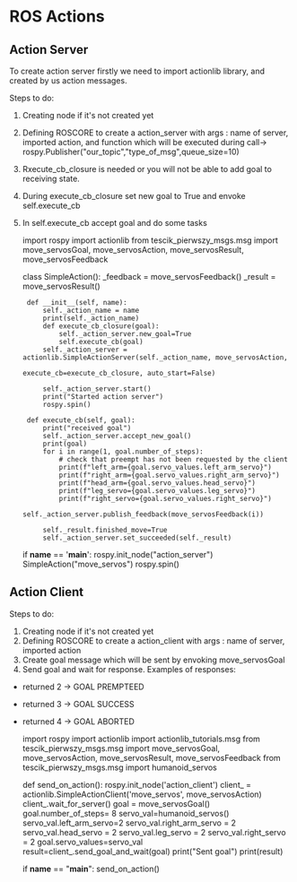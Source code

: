 # ROS Actions

Action Server
---

To create action server firstly we need to import actionlib library, and created by us action messages.

Steps to do:
1) Creating node if it's not created yet
2) Defining ROSCORE to create a action_server with args : name of server, imported action, and function which will be executed during call-> rospy.Publisher("our_topic","type_of_msg",queue_size=10)
3) Rxecute_cb_closure is needed or you will not be able to add goal to receiving state.
4) During execute_cb_closure set new goal to True and envoke self.execute_cb
5) In self.execute_cb accept goal and do some tasks


    import rospy
    import actionlib
    from tescik_pierwszy_msgs.msg import move_servosGoal, move_servosAction, move_servosResult, move_servosFeedback
    
    class SimpleAction():
        _feedback = move_servosFeedback()
        _result = move_servosResult()
    
        def __init__(self, name):
            self._action_name = name
            print(self._action_name)
            def execute_cb_closure(goal):
                self._action_server.new_goal=True
                self.execute_cb(goal)
            self._action_server = actionlib.SimpleActionServer(self._action_name, move_servosAction,
                                                    execute_cb=execute_cb_closure, auto_start=False)
    
            self._action_server.start()
            print("Started action server")
            rospy.spin()
    
        def execute_cb(self, goal):
            print("received goal")
            self._action_server.accept_new_goal()
            print(goal)
            for i in range(1, goal.number_of_steps):
                # check that preempt has not been requested by the client
                print(f"left_arm={goal.servo_values.left_arm_servo}")
                print(f"right_arm={goal.servo_values.right_arm_servo}")
                print(f"head_arm={goal.servo_values.head_servo}")
                print(f"leg_servo={goal.servo_values.leg_servo}")
                print(f"right_servo={goal.servo_values.right_servo}")
                self._action_server.publish_feedback(move_servosFeedback(i))
    
            self._result.finished_move=True
            self._action_server.set_succeeded(self._result)
    
    if __name__ == '__main__':
        rospy.init_node("action_server")
        SimpleAction("move_servos")
        rospy.spin()

Action Client
---

Steps to do:
1) Creating node if it's not created yet
2) Defining ROSCORE to create a action_client with args : name of server, imported action
3) Create goal message which will be sent by envoking move_servosGoal
4) Send goal and wait for response. Examples of responses:
- returned 2 -> GOAL PREMPTEED
- returned 3 -> GOAL SUCCESS
- returned 4 -> GOAL ABORTED


    import rospy
    import actionlib
    import actionlib_tutorials.msg
    from tescik_pierwszy_msgs.msg import move_servosGoal, move_servosAction, move_servosResult, move_servosFeedback
    from tescik_pierwszy_msgs.msg import humanoid_servos
    
    def send_on_action():
        rospy.init_node('action_client')
        client_ = actionlib.SimpleActionClient('move_servos', move_servosAction)
        client_.wait_for_server()
        goal = move_servosGoal()
        goal.number_of_steps= 8
        servo_val=humanoid_servos()
        servo_val.left_arm_servo=2
        servo_val.right_arm_servo = 2
        servo_val.head_servo = 2
        servo_val.leg_servo = 2
        servo_val.right_servo = 2
        goal.servo_values=servo_val
        result=client_.send_goal_and_wait(goal)
        print("Sent goal")
        print(result)
    
    if __name__ == "__main__":
        send_on_action()
    



